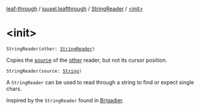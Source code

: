 [leaf-through](../../index.md) / [juuxel.leafthrough](../index.md) / [StringReader](index.md) / [&lt;init&gt;](./-init-.md)

# &lt;init&gt;

`StringReader(other: `[`StringReader`](index.md)`)`

Copies the [source](source.md) of the [other](-init-.md#juuxel.leafthrough.StringReader$<init>(juuxel.leafthrough.StringReader)/other) reader, but not its cursor position.

`StringReader(source: `[`String`](https://kotlinlang.org/api/latest/jvm/stdlib/kotlin/-string/index.html)`)`

A `StringReader` can be used to read through a string to find or expect
single chars.

Inspired by the `StringReader` found in [Brigadier](https://github.com/Mojang/brigadier).

